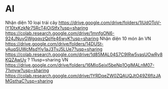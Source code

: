 # AI
Nhận diện 10 loại trái cây
https://drive.google.com/drive/folders/1lUdOToV-lY10txKzkNr75RcT4jOjStfx?usp=sharing
https://colab.research.google.com/drive/1mnfgON6-924JNuyGWgqqvzQpYe46wyK?usp=sharing
Nhận diện 10 món ăn VN
https://drive.google.com/drive/folders/14DUSt-yAuqSUWcMsdYiy1aJ3TvJ5LUe7?usp=sharing
https://colab.research.google.com/drive/1d85MAL04S7C9IRw5vasUOwRy8KQZAwUy
? 11usp=sharing VN
https://drive.google.com/drive/folders/16MIoSeixI5beNp1OglMALnM07-71vnyw?usp=sharing
https://colab.research.google.com/drive/1YRDqeZW0ZQAUQJtO49Z6flzJAMGsthaC?usp=sharing
